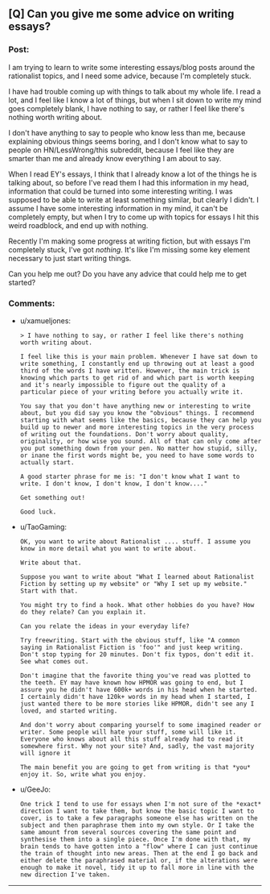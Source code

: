 ## [Q] Can you give me some advice on writing essays?

### Post:

I am trying to learn to write some interesting essays/blog posts around the rationalist topics, and I need some advice, because I'm completely stuck. 

I have had trouble coming up with things to talk about my whole life. I read a lot, and I feel like I know a lot of things, but when I sit down to write my mind goes completely blank, I have nothing to say, or rather I feel like there's nothing worth writing about.

I don't have anything to say to people who know less than me, because explaining obvious things seems boring, and I don't know what to say to people on HN/LessWrong/this subreddit, because I feel like they are smarter than me and already know everything I am about to say.

When I read EY's essays, I think that I already know a lot of the things he is talking about, so before I've read them I had this information in my head, information that could be turned into some interesting writing. I was supposed to be able to write at least something similar, but clearly I didn't. I assume I have some interesting information in my mind, it can't be completely empty, but when I try to come up with topics for essays I hit this weird roadblock, and end up with nothing.

Recently I'm making some progress at writing fiction, but with essays I'm completely stuck, I've got *nothing*. It's like I'm missing some key element necessary to just start writing things.

Can you help me out? Do you have any advice that could help me to get started?

### Comments:

- u/xamueljones:
  ```
  > I have nothing to say, or rather I feel like there's nothing worth writing about.

  I feel like this is your main problem. Whenever I have sat down to write something, I constantly end up throwing out at least a good third of the words I have written. However, the main trick is knowing which parts to get rid of and which part is worth keeping and it's nearly impossible to figure out the quality of a particular piece of your writing before you actually write it.

  You say that you don't have anything new or interesting to write about, but you did say you know the "obvious" things. I recommend starting with what seems like the basics, because they can help you build up to newer and more interesting topics in the very process of writing out the foundations. Don't worry about quality, originality, or how wise you sound. All of that can only come after you put something down from your pen. No matter how stupid, silly, or inane the first words might be, you need to have some words to actually start.

  A good starter phrase for me is: "I don't know what I want to write. I don't know, I don't know, I don't know...."

  Get something out!

  Good luck.
  ```

- u/TaoGaming:
  ```
  OK, you want to write about Rationalist .... stuff. I assume you know in more detail what you want to write about. 

  Write about that.

  Suppose you want to write about "What I learned about Rationalist Fiction by setting up my website" or "Why I set up my website." Start with that.

  You might try to find a hook. What other hobbies do you have? How do they relate? Can you explain it.

  Can you relate the ideas in your everyday life? 

  Try freewriting. Start with the obvious stuff, like "A common saying in Rationalist Fiction is 'foo'" and just keep writing. Don't stop typing for 20 minutes. Don't fix typos, don't edit it. See what comes out.

  Don't imagine that the favorite thing you've read was plotted to the teeth. EY may have known how HPMOR was going to end, but I assure you he didn't have 600k+ words in his head when he started. I certainly didn't have 120k+ words in my head when I started, I just wanted there to be more stories like HPMOR, didn't see any I loved, and started writing. 

  And don't worry about comparing yourself to some imagined reader or writer. Some people will hate your stuff, some will like it. Everyone who knows about all this stuff already had to read it somewhere first. Why not your site? And, sadly, the vast majority will ignore it

  The main benefit you are going to get from writing is that *you* enjoy it. So, write what you enjoy.
  ```

- u/GeeJo:
  ```
  One trick I tend to use for essays when I'm not sure of the *exact* direction I want to take them, but know the basic topic I want to cover, is to take a few paragraphs someone else has written on the subject and then paraphrase them into my own style. Or I take the same amount from several sources covering the same point and synthesise them into a single piece. Once I'm done with that, my brain tends to have gotten into a "flow" where I can just continue the train of thought into new areas. Then at the end I go back and either delete the paraphrased material or, if the alterations were enough to make it novel, tidy it up to fall more in line with the new direction I've taken.
  ```

---

